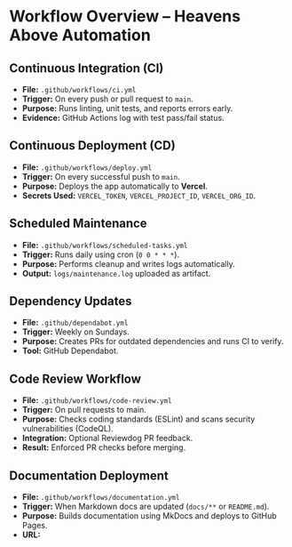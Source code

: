 # Workflow Overview – Heavens Above Automation

## Continuous Integration (CI)
- **File:** `.github/workflows/ci.yml`
- **Trigger:** On every push or pull request to `main`.
- **Purpose:** Runs linting, unit tests, and reports errors early.
- **Evidence:** GitHub Actions log with test pass/fail status.

## Continuous Deployment (CD)
- **File:** `.github/workflows/deploy.yml`
- **Trigger:** On every successful push to `main`.
- **Purpose:** Deploys the app automatically to **Vercel**.
- **Secrets Used:** `VERCEL_TOKEN`, `VERCEL_PROJECT_ID`, `VERCEL_ORG_ID`.

## Scheduled Maintenance
- **File:** `.github/workflows/scheduled-tasks.yml`
- **Trigger:** Runs daily using cron (`0 0 * * *`).
- **Purpose:** Performs cleanup and writes logs automatically.
- **Output:** `logs/maintenance.log` uploaded as artifact.

## Dependency Updates
- **File:** `.github/dependabot.yml`
- **Trigger:** Weekly on Sundays.
- **Purpose:** Creates PRs for outdated dependencies and runs CI to verify.
- **Tool:** GitHub Dependabot.

## Code Review Workflow
- **File:** `.github/workflows/code-review.yml`
- **Trigger:** On pull requests to main.
- **Purpose:** Checks coding standards (ESLint) and scans security vulnerabilities (CodeQL).
- **Integration:** Optional Reviewdog PR feedback.
- **Result:** Enforced PR checks before merging.

## Documentation Deployment
- **File:** `.github/workflows/documentation.yml`
- **Trigger:** When Markdown docs are updated (`docs/**` or `README.md`).
- **Purpose:** Builds documentation using MkDocs and deploys to GitHub Pages.
- **URL:**  